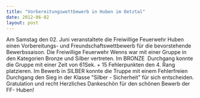 ```yaml
---
title: "Vorbereitungswettbewerb in Huben im Oetztal"
date: 2012-06-02
layout: post
---
```


Am Samstag den 02. Juni veranstaltete die Freiwillige Feuerwehr Huben einen Vorbereitungs- und Freundschaftswettbewerb für die bevorstehende Bewerbssaison. Die Freiwillige Feuerwehr Wenns war mit einer Gruppe in den Kategorien Bronze und Silber vertreten. Im BRONZE  Durchgang konnte die Gruppe mit einer Zeit von 61Sek. + 15 Fehlerpunkten den 4. Rang platzieren. Im Bewerb in SILBER konnte die Truppe mit einem Fehlerfreien Durchgang den Sieg in der Klasse "Silber - Sicherheit" für sich entscheiden.
Gratulation und recht Herzliches Dankeschön für den schönen Bewerb der FF- Huben!